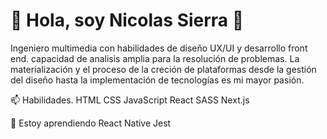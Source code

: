 # 👋 Hola, soy Nicolas Sierra 👋
Ingeniero multimedia con habilidades de diseño UX/UI y desarrollo front end. capacidad de analisis amplia para la resolución de problemas. La materialización y el proceso de la creción de plataformas desde la gestión del diseño hasta la implementación de tecnologías es mi mayor pasión.

📫 Habilidades.
HTML
CSS
JavaScript
React
SASS
Next.js

🔭 Estoy aprendiendo
React Native
Jest

